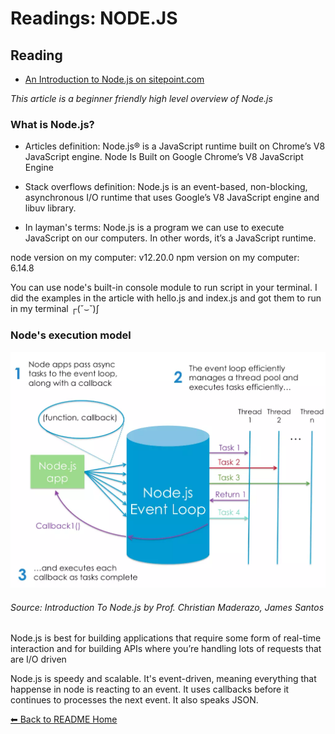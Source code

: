 # Readings: NODE.JS

## Reading
* [An Introduction to Node.js on sitepoint.com](https://www.sitepoint.com/an-introduction-to-node-js/)

*This article is a beginner friendly high level overview of Node.js*

### What is Node.js? 

* Articles definition: Node.js® is a JavaScript runtime built on Chrome’s V8 JavaScript engine. Node Is Built on Google Chrome’s V8 JavaScript Engine

* Stack overflows definition: Node.js is an event-based, non-blocking, asynchronous I/O runtime that uses Google’s V8 JavaScript engine and libuv library.

* In layman's terms: Node.js is a program we can use to execute JavaScript on our computers. In other words, it’s a JavaScript runtime.

node version on my computer: v12.20.0
npm version on my computer: 6.14.8


You can use node's built-in console module to run script in your terminal. I did the examples in the article with hello.js and index.js and got them to run in my terminal ┌(˘⌣˘)ʃ

### Node's execution model 

![Node execution model](images/img5.webp)

###### Source: Introduction To Node.js by Prof. Christian Maderazo, James Santos


Node.js is best for building applications that require some form of real-time interaction and for building APIs where you’re handling lots of requests that are I/O driven

Node.js is speedy and scalable. It's event-driven, meaning everything that happense in node is reacting to an event. It uses callbacks before it continues to processes the next event. It also speaks JSON.


[⬅ Back to README Home](README.md)
